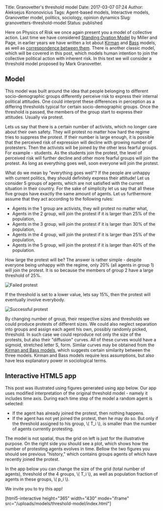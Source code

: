 Title: Granovetter's threshold model
Date: 2017-03-07 07:24
Author: Aleksejus Kononovicius
Tags: Agent-based models, Interactive models, Granovetter model, politics, sociology, opinion dynamics
Slug: granovetters-threshold-model
Status: published

Here on Physics of Risk
we once again present you a model of collective action. Last time we
have considered [Standing Ovation
Model]({filename}/articles/2017/plojimu-atsistojus-modelis.md) by
Miller and Page, in earlier years we have written a lot about
[Kirman](/tag/kirman-model) and
[Bass](/tag/bass-model) models, as well as
[correspondence between
them]({filename}/articles/2011/unidirectional-kirman-model.md). There
is another classic model, which will be covered in this post, which
models human intention to join the collective political action with
inherent risk. In this text we will consider a threshold model proposed
by Mark Granovetter.<!--more-->

Model
-----

This model was built around the idea that people belonging to different
socio-demographic groups differently perceive risk to express their
internal political attitudes. One could interpret these differences in
perception as a differing thresholds typical for certain
socio-demographic groups. Once the threshold is passed, the members of
the group start to express their attitudes. Usually via protest.

Lets us say that there is a certain number of activists, which no longer
care about their own safety. They will protest no matter how hard the
regime tries to suppress the protest. If their number is large enough,
it is possible that the perceived risk of expression will decline with
growing number of protesters. Then the activists will be joined by the
other less fearful groups. For example - students. As the students join
the protest, the level of perceived risk will further decline and other
more fearful groups will join the protest. As long as everything goes
well, soon everyone will join the protest.

What do we mean by "everything goes well"? If the people are unhappy
with current politics, they should definitely express their attitude!
Let us consider 5 groups of agents, which are not satisfied with the
current situation in their country. For the sake of simplicity let us
say that all these five groups have exactly the same amount of agents.
Let us furthermore assume that they act according to the following
rules:

-   Agents in the 1 group are activists, they will protest no matter
    what,
-   Agents in the 2 group, will join the protest if it is larger than
    25% of the population,
-   Agents in the 3 group, will join the protest if it is larger than
    30% of the population,
-   Agents in the 4 group, will join the protest if it is larger than
    25% of the population,
-   Agents in the 5 group, will join the protest if it is larger than
    40% of the population.

How large the protest will be? The answer is rather simple - despite
everyone being unhappy with the regime, only 20% (all agents in group 1)
will join the protest. It is so because the members of group 2 have a
large threshold of 25%.

![Failed protest]({static}/uploads/2017/granovetter-fail.png)

If the threshold is set to a lower value, lets say 15%, then the protest
will eventually involve everybody.

![Successful protest]({static}/uploads/2017/granovetter-success.png)

By changing number of group, their respective sizes and thresholds we
could produce protests of different sizes. We could also neglect
separation into groups and assign each agent his own, possibly randomly
picked, threshold. In such case we could reproduce not only the size of
the protests, but also their "diffusion" curves. All of these curves
would have a sigmoid, stretched letter S, form. Similar curves may be
obtained from the [Kirman and Bass models]({filename}/articles/2011/unidirectional-kirman-model.md), which
suggests certain similarity between the three models. Kirman and Bass
models require less assumptions, but also have less explanatory power in
sociological terms.

Interactive HTML5 app
---------------------

This post was illustrated using figures generated using app below. Our
app uses modified interpretation of the original threshold model -
namely it includes time axis. During each time step of the model a
random agent is selected:

-   If the agent has already joined the protest, then nothing happens.
-   If the agent has not yet joined the protest, then he may do so. But
    only if the threshold assigned to his group, \\\(  T\_i \\\), is
    smaller than the number of agents currently protesting.

The model is not spatial, thus the grid on left is just for the
illustrative purpose. On the right side you should see a plot, which
shows how the number of protesting agents evolves in time. Bellow the
two figures you should see previous "history," which contains groups
agents of which have recently joined the protest.

In the app below you can change the size of the grid (total number of
agents), threshold of the 4 groups, \\\(  T\_i \\\), as well as
population fraction of agents in these groups, \\\(  p\_i \\\).

We invite you to try this app!

[html5-interactive height="365" width="430" mode="iframe"
src="/uploads/models/threshold-model/index.html"]
